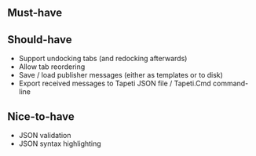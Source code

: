 ﻿Must-have
---------


Should-have
-----------
- Support undocking tabs (and redocking afterwards)
- Allow tab reordering
- Save / load publisher messages (either as templates or to disk)
- Export received messages to Tapeti JSON file / Tapeti.Cmd command-line


Nice-to-have
------------
- JSON validation
- JSON syntax highlighting